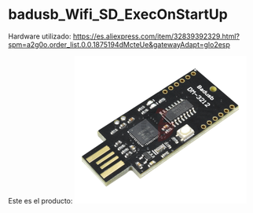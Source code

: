 # badusb_Wifi_SD_ExecOnStartUp

Hardware utilizado: https://es.aliexpress.com/item/32839392329.html?spm=a2g0o.order_list.0.0.1875194dMcteUe&gatewayAdapt=glo2esp

Este es el producto: ![Alt text](/images/Frontal.png?raw=true "badusb_frontal")

